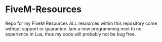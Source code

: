 # FiveM-Resources
Repo for my FiveM Resources
ALL resources within this repository come without support or guarantee.
Iam a new programming next to no experience in Lua, thus my code will probably not be bug free.
